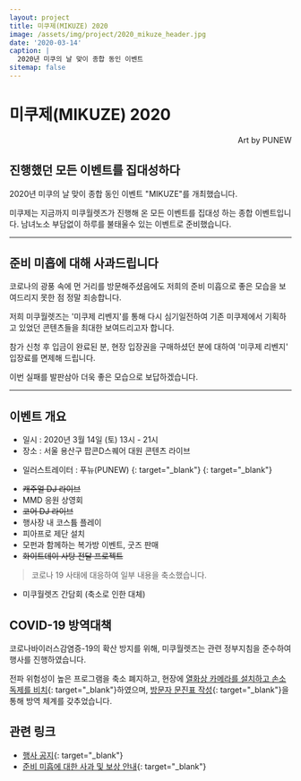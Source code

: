 ```yaml
---
layout: project
title: 미쿠제(MIKUZE) 2020
image: /assets/img/project/2020_mikuze_header.jpg
date: '2020-03-14'
caption: |
  2020년 미쿠의 날 맞이 종합 동인 이벤트 
sitemap: false
---
```


# 미쿠제(MIKUZE) 2020
<p style="text-align: right;">Art by PUNEW</p>

## 진행했던 모든 이벤트를 집대성하다

2020년 미쿠의 날 맞이 종합 동인 이벤트 "MIKUZE"를 개최했습니다. 

미쿠제는 지금까지 미쿠월렛즈가 진행해 온 모든 이벤트를 집대성 하는 종합 이벤트입니다. 남녀노소 부담없이 하루를 불태울수 있는 이벤트로 준비했습니다.

---
## 준비 미흡에 대해 사과드립니다

코로나의 광풍 속에 먼 거리를 방문해주셨음에도 저희의 준비 미흡으로 좋은 모습을 보여드리지 못한 점 정말 죄송합니다.

저희 미쿠월렛즈는 '미쿠제 리벤지'를 통해 다시 심기일전하여 기존 미쿠제에서 기획하고 있었던 콘텐츠들을 최대한 보여드리고자 합니다.

참가 신청 후 입금이 완료된 분, 현장 입장권을 구매하셨던 분에 대하여 '미쿠제 리벤지' 입장료를 면제해 드립니다.

이번 실패를 발판삼아 더욱 좋은 모습으로 보답하겠습니다.  

---


## 이벤트 개요
- 일시 : 2020년 3월 14일 (토) 13시 - 21시
- 장소 : 서울 용산구 팝콘D스퀘어 대원 콘텐츠 라이브

* 일러스트레이터 : 푸뉴(PUNEW) [<i class="fab fa-twitter" style="color: #1DA1F2;"></i>](https://twitter.com/PUNEW){: target="_blank"} [<i class="icon-pixiv"></i>](https://pixiv.me/ppunew){: target="_blank"}

- ~~캐주얼 DJ 라이브~~
- MMD 응원 상영회
- ~~코어 DJ 라이브~~
- 행사장 내 코스튬 플레이
- 피아프로 제단 설치
- 모펀과 함께하는 복가방 이벤트, 굿즈 판매
- ~~화이트데이 사탕 전달 프로젝트~~
> 코로나 19 사태에 대응하여 일부 내용을 축소했습니다.

* 미쿠월렛즈 간담회 (축소로 인한 대체)

## COVID-19 방역대책
코로나바이러스감염증-19의 확산 방지를 위해, 미쿠월렛즈는 관련 정부지침을 준수하여 행사를 진행하였습니다.

전파 위험성이 높은 프로그램을 축소 폐지하고, 현장에 [열화상 카메라를 설치하고 손소독제를 비치](https://twitter.com/MikuWallets/status/1230448738960728065){: target="_blank"}하였으며, [방문자 문진표 작성](https://twitter.com/MikuWallets/status/1238661614938681345){: target="_blank"}을 통해 방역 체계를 갖추었습니다.

## 관련 링크
- [행사 공지](https://twitter.com/MikuWallets/status/1225623204800036869){: target="_blank"}
- [준비 미흡에 대한 사과 및 보상 안내](https://twitter.com/MikuWallets/status/1238794753489027072){: target="_blank"}